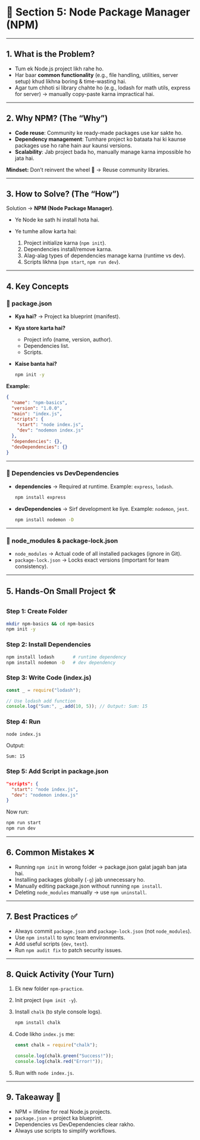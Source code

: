 # 🎯 Section 5: Node Package Manager (NPM)

---

## 1. What is the Problem?

* Tum ek Node.js project likh rahe ho.
* Har baar **common functionality** (e.g., file handling, utilities, server setup) khud likhna boring & time-wasting hai.
* Agar tum chhoti si library chahte ho (e.g., lodash for math utils, express for server) → manually copy-paste karna impractical hai.

---

## 2. Why NPM? (The “Why”)

* **Code reuse**: Community ke ready-made packages use kar sakte ho.
* **Dependency management**: Tumhare project ko bataata hai ki kaunse packages use ho rahe hain aur kaunsi versions.
* **Scalability**: Jab project bada ho, manually manage karna impossible ho jata hai.

**Mindset:** Don’t reinvent the wheel 🚗 → Reuse community libraries.

---

## 3. How to Solve? (The “How”)

Solution → **NPM (Node Package Manager)**.

* Ye Node ke sath hi install hota hai.
* Ye tumhe allow karta hai:

  1. Project initialize karna (`npm init`).
  2. Dependencies install/remove karna.
  3. Alag-alag types of dependencies manage karna (runtime vs dev).
  4. Scripts likhna (`npm start`, `npm run dev`).

---

## 4. Key Concepts

### 🔹 package.json

* **Kya hai?** → Project ka blueprint (manifest).
* **Kya store karta hai?**

  * Project info (name, version, author).
  * Dependencies list.
  * Scripts.
* **Kaise banta hai?**

  ```bash
  npm init -y
  ```

**Example:**

```json
{
  "name": "npm-basics",
  "version": "1.0.0",
  "main": "index.js",
  "scripts": {
    "start": "node index.js",
    "dev": "nodemon index.js"
  },
  "dependencies": {},
  "devDependencies": {}
}
```

---

### 🔹 Dependencies vs DevDependencies

* **dependencies** → Required at runtime.
  Example: `express`, `lodash`.

  ```bash
  npm install express
  ```
* **devDependencies** → Sirf development ke liye.
  Example: `nodemon`, `jest`.

  ```bash
  npm install nodemon -D
  ```

---

### 🔹 node_modules & package-lock.json

* `node_modules` → Actual code of all installed packages (ignore in Git).
* `package-lock.json` → Locks exact versions (important for team consistency).

---

## 5. Hands-On Small Project 🛠

### Step 1: Create Folder

```bash
mkdir npm-basics && cd npm-basics
npm init -y
```

### Step 2: Install Dependencies

```bash
npm install lodash       # runtime dependency
npm install nodemon -D   # dev dependency
```

### Step 3: Write Code (index.js)

```javascript
const _ = require("lodash");

// Use lodash add function
console.log("Sum:", _.add(10, 5)); // Output: Sum: 15
```

### Step 4: Run

```bash
node index.js
```

Output:

```
Sum: 15
```

### Step 5: Add Script in package.json

```json
"scripts": {
  "start": "node index.js",
  "dev": "nodemon index.js"
}
```

Now run:

```bash
npm run start
npm run dev
```

---

## 6. Common Mistakes ❌

* Running `npm init` in wrong folder → package.json galat jagah ban jata hai.
* Installing packages globally (`-g`) jab unnecessary ho.
* Manually editing package.json without running `npm install`.
* Deleting `node_modules` manually → use `npm uninstall`.

---

## 7. Best Practices ✅

* Always commit `package.json` and `package-lock.json` (not `node_modules`).
* Use `npm install` to sync team environments.
* Add useful scripts (`dev`, `test`).
* Run `npm audit fix` to patch security issues.

---

## 8. Quick Activity (Your Turn)

1. Ek new folder `npm-practice`.
2. Init project (`npm init -y`).
3. Install `chalk` (to style console logs).

   ```bash
   npm install chalk
   ```
4. Code likho `index.js` me:

   ```javascript
   const chalk = require("chalk");

   console.log(chalk.green("Success!"));
   console.log(chalk.red("Error!"));
   ```
5. Run with `node index.js`.

---

## 9. Takeaway 📝

* NPM = lifeline for real Node.js projects.
* `package.json` = project ka blueprint.
* Dependencies vs DevDependencies clear rakho.
* Always use scripts to simplify workflows.
